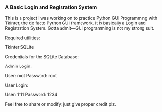 ### A Basic Login and Regisration System


This is a project I was working on to practice Python GUI Programming with Tkinter, the de facto Python GUI framework. It is basically a Login and Registration System. Gotta admit—GUI programming is not my strong suit.


Required utilities:

Tkinter
SQLite


Credentials for the SQLite Database:

Admin Login:

User: root
Password: root

User Login:

User: 1111
Password: 1234


Feel free to share or modify; just give proper credit plz. 
